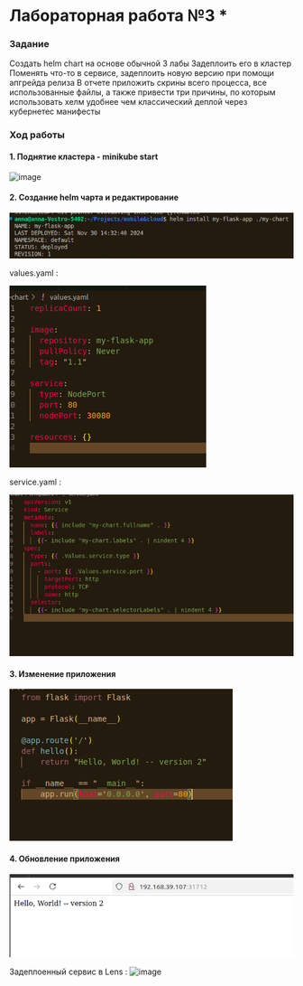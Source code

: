 
# Лабораторная работа №3 *

### Задание

Создать helm chart на основе обычной 3 лабы
Задеплоить его в кластер
Поменять что-то в сервисе, задеплоить новую версию при помощи апгрейда релиза
В отчете приложить скрины всего процесса, все использованные файлы, а также привести три причины, по которым использовать хелм удобнее чем классический деплой через кубернетес манифесты




### Ход работы
#### 1. Поднятие кластера - minikube start

![image](https://github.com/kegly/itmo-cloud-systems-and-services/blob/main/lab3/images/Screenshot%20from%202024-10-15%2004-45-56.png)


#### 2. Создание helm чарта  и редактирование 

![image](https://github.com/kegly/itmo-cloud-systems-and-services/blob/main/lab3*/images/1.png)

values.yaml :

![image](https://github.com/kegly/itmo-cloud-systems-and-services/blob/main/lab3*/images/2.png)

service.yaml :

![image](https://github.com/kegly/itmo-cloud-systems-and-services/blob/main/lab3*/images/5.png)

#### 3. Изменение приложения

![image](https://github.com/kegly/itmo-cloud-systems-and-services/blob/main/lab3*/images/3.png)

#### 4. Обновление приложения


![image](https://github.com/kegly/itmo-cloud-systems-and-services/blob/main/lab3*/images/4.png)

Задеплоенный сервис в Lens :
![image](https://github.com/user-attachments/assets/3690f73d-96ed-478f-8ab0-1f32cbd60732)
